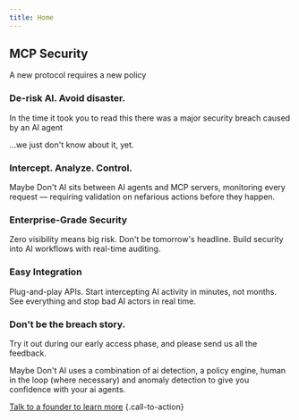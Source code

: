 ```yaml
---
title: Home
---
```


## MCP Security

A new protocol requires a new policy

### De-risk AI. Avoid disaster.

In the time it took you to read this there was a major security breach caused by an AI agent

...we just don't know about it, yet.

### Intercept. Analyze. Control.

Maybe Don't AI sits between AI agents and MCP servers, monitoring every request — requiring validation on nefarious actions before they happen.

### Enterprise-Grade Security

Zero visibility means big risk. Don't be tomorrow's headline. Build security into AI workflows with real-time auditing.

### Easy Integration

Plug-and-play APIs. Start intercepting AI activity in minutes, not months. See everything and stop bad AI actors in real time.

### Don't be the breach story.

Try it out during our early access phase, and please send us all the feedback.

Maybe Don't AI uses a combination of ai detection, a policy engine, human in the loop (where necessary) and anomaly detection to give you confidence with your ai agents.

[Talk to a founder to learn more](https://zcal.co/kendallm/30min)
{.call-to-action}
